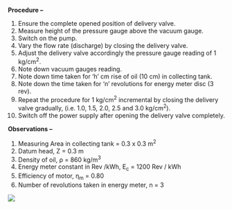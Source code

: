 <b>Procedure – </b>
1. Ensure the complete opened position of delivery valve. <br>
2. Measure height of the pressure gauge above the vacuum gauge.<br>
3. Switch on the pump.<br>
4. Vary the flow rate (discharge) by closing the delivery valve.<br>
5. Adjust the delivery valve accordingly the pressure gauge reading of 1 kg/cm<sup>2</sup>.<br>
6. Note down vacuum gauges reading. <br>
7. Note down time taken for ‘h’ cm rise of oil (10 cm) in collecting tank. <br>
8. Note down the time taken for ‘n’ revolutions for energy meter disc (3 rev). <br>
9. Repeat the procedure for 1 kg/cm<sup>2</sup> incremental by closing the delivery valve gradually, (i.e. 1.0, 1.5, 2.0, 2.5 and 3.0 kg/cm<sup>2</sup>).<br>
10. Switch off the power supply after opening the delivery valve completely.<br>

<b>Observations –</b><br>
1. Measuring Area in collecting tank = 0.3 x 0.3 m<sup>2</sup>  <br>   	  
2. Datum head, Z = 0.3 m <br>
3. Density of oil, ρ = 860 kg/m<sup>3</sup><br>
4. Energy meter constant in Rev /kWh, E<sub>c</sub> = 1200 Rev / kWh<br>
5. Efficiency of motor, η<sub>m</sub>  = 0.80<br>
6. Number of revolutions taken in energy meter, n = 3<br>
<image src="images/imagep1.PNG">
